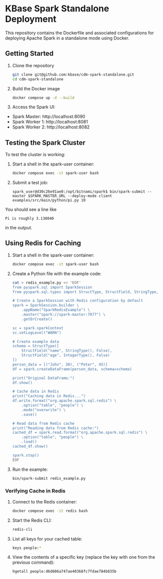 # KBase Spark Standalone Deployment

This repository contains the Dockerfile and associated configurations for deploying
Apache Spark in a standalone mode using Docker.

## Getting Started

1. Clone the repository

    ```bash
    git clone git@github.com:kbase/cdm-spark-standalone.git
    cd cdm-spark-standalone
    ```

2. Build the Docker image

    ```bash
    docker compose up -d --build
    ```

3. Access the Spark UI:
- Spark Master: http://localhost:8090
- Spark Worker 1: http://localhost:8081
- Spark Worker 2: http://localhost:8082

## Testing the Spark Cluster

To test the cluster is working:

1. Start a shell in the spark-user container:
    ```bash
    docker compose exec -it spark-user bash
    ```

2. Submit a test job:
    ```
    spark_user@d30c26e91ae0:/opt/bitnami/spark$ bin/spark-submit --master $SPARK_MASTER_URL --deploy-mode client examples/src/main/python/pi.py 10
    ```

You should see a line like

```
Pi is roughly 3.138040
```

in the output.

## Using Redis for Caching

1. Start a shell in the spark-user container:
   ```bash
   docker compose exec -it spark-user bash
   ```

2. Create a Python file with the example code:
   ```bash
   cat > redis_example.py << 'EOF'
   from pyspark.sql import SparkSession
   from pyspark.sql.types import StructType, StructField, StringType, IntegerType

   # Create a SparkSession with Redis configuration by default
   spark = SparkSession.builder \
       .appName("SparkRedisExample") \
       .master("spark://spark-master:7077") \
       .getOrCreate()

   sc = spark.sparkContext
   sc.setLogLevel("WARN") 

   # Create example data
   schema = StructType([
       StructField("name", StringType(), False),
       StructField("age", IntegerType(), False)
   ])
   person_data = [("John", 30), ("Peter", 45)]
   df = spark.createDataFrame(person_data, schema=schema)

   print("Original DataFrame:")
   df.show()

   # Cache data in Redis
   print("Caching data in Redis...")
   df.write.format("org.apache.spark.sql.redis") \
       .option("table", "people") \
       .mode("overwrite") \
       .save()

   # Read data from Redis cache
   print("Reading data from Redis cache:")
   cached_df = spark.read.format("org.apache.spark.sql.redis") \
       .option("table", "people") \
       .load()
   cached_df.show()

   spark.stop()
   EOF
   ```

3. Run the example:
   ```bash
   bin/spark-submit redis_example.py
   ```

### Verifying Cache in Redis

1. Connect to the Redis container:
   ```bash
   docker compose exec -it redis bash
   ```

2. Start the Redis CLI:
   ```bash
   redis-cli
   ```

3. List all keys for your cached table:
   ```bash
   keys people:*
   ```

4. View the contents of a specific key (replace the key with one from the previous command):
   ```bash
   hgetall people:d6d606a747ae40368fc7fdae784b835b
   ```